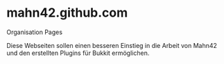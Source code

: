mahn42.github.com
=================

Organisation Pages

Diese Webseiten sollen einen besseren Einstieg in die Arbeit von Mahn42 und den erstellten Plugins für Bukkit ermöglichen.

